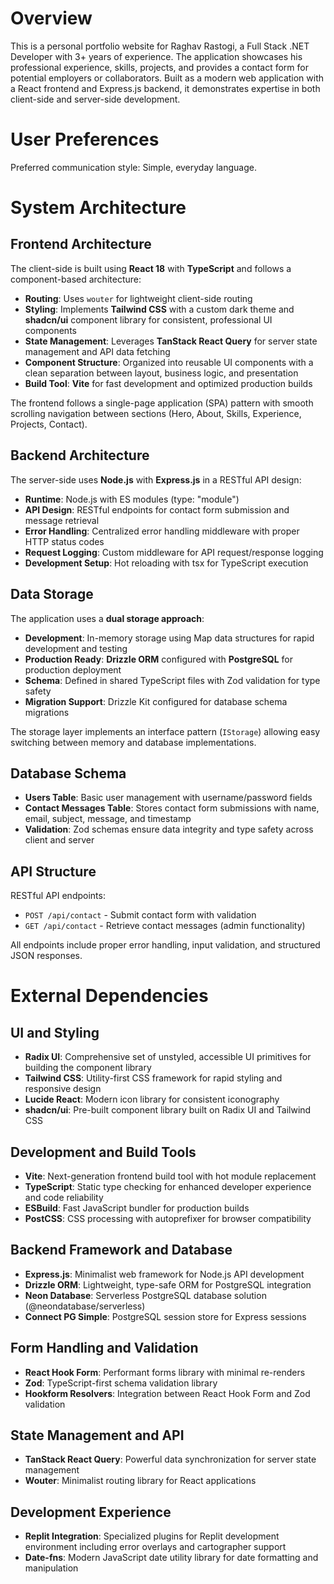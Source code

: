 # Overview

This is a personal portfolio website for Raghav Rastogi, a Full Stack .NET Developer with 3+ years of experience. The application showcases his professional experience, skills, projects, and provides a contact form for potential employers or collaborators. Built as a modern web application with a React frontend and Express.js backend, it demonstrates expertise in both client-side and server-side development.

# User Preferences

Preferred communication style: Simple, everyday language.

# System Architecture

## Frontend Architecture

The client-side is built using **React 18** with **TypeScript** and follows a component-based architecture:

- **Routing**: Uses `wouter` for lightweight client-side routing
- **Styling**: Implements **Tailwind CSS** with a custom dark theme and **shadcn/ui** component library for consistent, professional UI components
- **State Management**: Leverages **TanStack React Query** for server state management and API data fetching
- **Component Structure**: Organized into reusable UI components with a clean separation between layout, business logic, and presentation
- **Build Tool**: **Vite** for fast development and optimized production builds

The frontend follows a single-page application (SPA) pattern with smooth scrolling navigation between sections (Hero, About, Skills, Experience, Projects, Contact).

## Backend Architecture

The server-side uses **Node.js** with **Express.js** in a RESTful API design:

- **Runtime**: Node.js with ES modules (type: "module")
- **API Design**: RESTful endpoints for contact form submission and message retrieval
- **Error Handling**: Centralized error handling middleware with proper HTTP status codes
- **Request Logging**: Custom middleware for API request/response logging
- **Development Setup**: Hot reloading with tsx for TypeScript execution

## Data Storage

The application uses a **dual storage approach**:

- **Development**: In-memory storage using Map data structures for rapid development and testing
- **Production Ready**: **Drizzle ORM** configured with **PostgreSQL** for production deployment
- **Schema**: Defined in shared TypeScript files with Zod validation for type safety
- **Migration Support**: Drizzle Kit configured for database schema migrations

The storage layer implements an interface pattern (`IStorage`) allowing easy switching between memory and database implementations.

## Database Schema

- **Users Table**: Basic user management with username/password fields
- **Contact Messages Table**: Stores contact form submissions with name, email, subject, message, and timestamp
- **Validation**: Zod schemas ensure data integrity and type safety across client and server

## API Structure

RESTful API endpoints:
- `POST /api/contact` - Submit contact form with validation
- `GET /api/contact` - Retrieve contact messages (admin functionality)

All endpoints include proper error handling, input validation, and structured JSON responses.

# External Dependencies

## UI and Styling
- **Radix UI**: Comprehensive set of unstyled, accessible UI primitives for building the component library
- **Tailwind CSS**: Utility-first CSS framework for rapid styling and responsive design
- **Lucide React**: Modern icon library for consistent iconography
- **shadcn/ui**: Pre-built component library built on Radix UI and Tailwind CSS

## Development and Build Tools
- **Vite**: Next-generation frontend build tool with hot module replacement
- **TypeScript**: Static type checking for enhanced developer experience and code reliability
- **ESBuild**: Fast JavaScript bundler for production builds
- **PostCSS**: CSS processing with autoprefixer for browser compatibility

## Backend Framework and Database
- **Express.js**: Minimalist web framework for Node.js API development
- **Drizzle ORM**: Lightweight, type-safe ORM for PostgreSQL integration
- **Neon Database**: Serverless PostgreSQL database solution (@neondatabase/serverless)
- **Connect PG Simple**: PostgreSQL session store for Express sessions

## Form Handling and Validation
- **React Hook Form**: Performant forms library with minimal re-renders
- **Zod**: TypeScript-first schema validation library
- **Hookform Resolvers**: Integration between React Hook Form and Zod validation

## State Management and API
- **TanStack React Query**: Powerful data synchronization for server state management
- **Wouter**: Minimalist routing library for React applications

## Development Experience
- **Replit Integration**: Specialized plugins for Replit development environment including error overlays and cartographer support
- **Date-fns**: Modern JavaScript date utility library for date formatting and manipulation